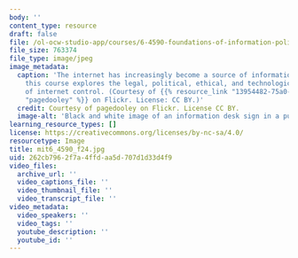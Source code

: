 ```yaml
---
body: ''
content_type: resource
draft: false
file: /ol-ocw-studio-app/courses/6-4590-foundations-of-information-policy-fall-2024/mit6_4590_f24.jpg
file_size: 763374
file_type: image/jpeg
image_metadata:
  caption: 'The internet has increasingly become a source of information dissemination;
    this course explores the legal, political, ethical, and technological implications
    of internet control. (Courtesy of {{% resource_link "13954482-75a0-49eb-902d-54295f3680f5"
    "pagedooley" %}} on Flickr. License: CC BY.)'
  credit: Courtesy of pagedooley on Flickr. License CC BY.
  image-alt: 'Black and white image of an information desk sign in a public place. '
learning_resource_types: []
license: https://creativecommons.org/licenses/by-nc-sa/4.0/
resourcetype: Image
title: mit6_4590_f24.jpg
uid: 262cb796-2f7a-4ffd-aa5d-707d1d33d4f9
video_files:
  archive_url: ''
  video_captions_file: ''
  video_thumbnail_file: ''
  video_transcript_file: ''
video_metadata:
  video_speakers: ''
  video_tags: ''
  youtube_description: ''
  youtube_id: ''
---
```

